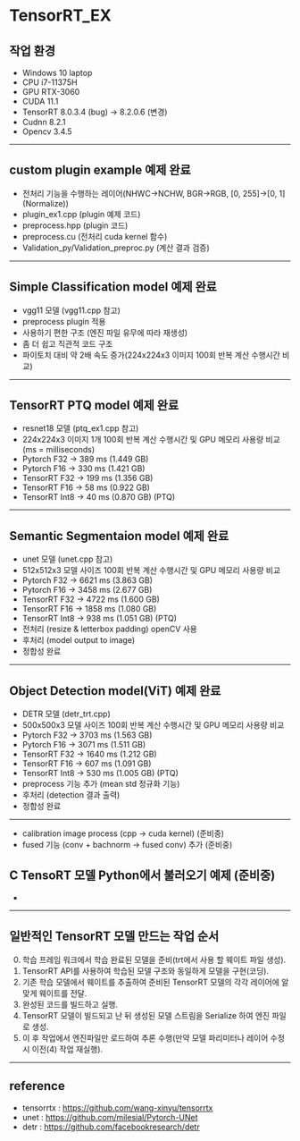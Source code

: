 # TensorRT_EX
## 작업 환경
- Windows 10 laptop
- CPU i7-11375H
- GPU RTX-3060
- CUDA 11.1
- TensorRT 8.0.3.4 (bug) -> 8.2.0.6 (변경) 
- Cudnn 8.2.1
- Opencv 3.4.5
***

## custom plugin example 예제 완료 
- 전처리 기능을 수행하는 레이어(NHWC->NCHW, BGR->RGB, [0, 255]->[0, 1] (Normalize))
- plugin_ex1.cpp (plugin 예제 코드)
- preprocess.hpp (plugin 코드)
- preprocess.cu (전처리 cuda kernel 함수)
- Validation_py/Validation_preproc.py (계산 결과 검증)
***

## Simple Classification model 예제 완료
- vgg11 모델 (vgg11.cpp 참고)
- preprocess plugin 적용
- 사용하기 편한 구조 (엔진 파일 유무에 따라 재생성) 
- 좀 더 쉽고 직관적 코드 구조 
- 파이토치 대비 약 2배 속도 증가(224x224x3 이미지 100회 반복 계산 수행시간 비교)
***

## TensorRT PTQ model 예제 완료
- resnet18 모델 (ptq_ex1.cpp 참고)
- 224x224x3 이미지 1개 100회 반복 계산 수행시간 및 GPU 메모리 사용량 비교(ms = milliseconds)
- Pytorch  F32	-> 389 ms (1.449 GB)
- Pytorch  F16	-> 330 ms (1.421 GB)
- TensorRT F32	-> 199 ms (1.356 GB)
- TensorRT F16	-> 58 ms  (0.922 GB)
- TensorRT Int8 -> 40 ms  (0.870 GB) (PTQ)
***

## Semantic Segmentaion model 예제 완료
- unet 모델 (unet.cpp 참고)
- 512x512x3 모델 사이즈 100회 반복 계산 수행시간 및 GPU 메모리 사용량 비교
- Pytorch  F32	-> 6621 ms (3.863 GB)
- Pytorch  F16	-> 3458 ms (2.677 GB)
- TensorRT F32	-> 4722 ms (1.600 GB)
- TensorRT F16	-> 1858 ms (1.080 GB) 
- TensorRT Int8 -> 938 ms  (1.051 GB) (PTQ)
- 전처리 (resize & letterbox padding) openCV 사용
- 후처리 (model output to image)
- 정합성 완료
***

## Object Detection model(ViT) 예제 완료
- DETR 모델 (detr_trt.cpp) 
- 500x500x3 모델 사이즈 100회 반복 계산 수행시간 및 GPU 메모리 사용량 비교
- Pytorch  F32	-> 3703 ms (1.563 GB)
- Pytorch  F16	-> 3071 ms (1.511 GB)
- TensorRT F32	-> 1640 ms (1.212 GB)
- TensorRT F16	->  607 ms (1.091 GB) 
- TensorRT Int8 ->  530 ms (1.005 GB) (PTQ)
- preprocess 기능 추가 (mean std 정규화 기능)
- 후처리 (detection 결과 출력)
- 정합성 완료
***

- calibration image process (cpp -> cuda kernel) (준비중)
- fused 기능 (conv + bachnorm -> fused conv) 추가 (준비중)

## C TensoRT 모델 Python에서 불러오기 예제 (준비중)
-
***

## 일반적인 TensorRT 모델 만드는 작업 순서 
0. 학습 프레임 워크에서 학습 완료된 모델을 준비(trt에서 사용 할 웨이트 파일 생성).     
1. TensorRT API를 사용하여 학습된 모델 구조와 동일하게 모델을 구현(코딩).     
2. 기존 학습 모델에서 웨이트를 추출하여 준비된 TensorRT 모델의 각각 레이어에 알맞게 웨이트를 전달.     
3. 완성된 코드를 빌드하고 실행.     
4. TensorRT 모델이 빌드되고 난 뒤 생성된 모델 스트림을 Serialize 하여 엔진 파일로 생성.     
5. 이 후 작업에서 엔진파일만 로드하여 추론 수행(만약 모델 파리미터나 레이어 수정시 이전(4) 작업 재실행).     
***

## reference   
* tensorrtx : <https://github.com/wang-xinyu/tensorrtx>
* unet : <https://github.com/milesial/Pytorch-UNet>
* detr : <https://github.com/facebookresearch/detr>